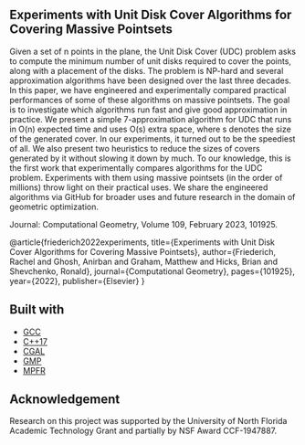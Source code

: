## Experiments with Unit Disk Cover Algorithms for Covering Massive Pointsets

Given a set of n points in the plane, the Unit Disk Cover (UDC) problem asks to compute
the minimum number of unit disks required to cover the points, along with a placement
of the disks. The problem is NP-hard and several approximation algorithms have been
designed over the last three decades. In this paper, we have engineered and experimentally
compared practical performances of some of these algorithms on massive pointsets. The
goal is to investigate which algorithms run fast and give good approximation in practice.
We present a simple 7-approximation algorithm for UDC that runs in O(n) expected
time and uses O(s) extra space, where s denotes the size of the generated cover. In our
experiments, it turned out to be the speediest of all. We also present two heuristics to
reduce the sizes of covers generated by it without slowing it down by much.
To our knowledge, this is the first work that experimentally compares algorithms for the
UDC problem. Experiments with them using massive pointsets (in the order of millions)
throw light on their practical uses. We share the engineered algorithms via GitHub for
broader uses and future research in the domain of geometric optimization.

Journal: Computational Geometry, Volume 109, February 2023, 101925.

@article{friederich2022experiments,
  title={Experiments with Unit Disk Cover Algorithms for Covering Massive Pointsets},
  author={Friederich, Rachel and Ghosh, Anirban and Graham, Matthew and Hicks, Brian and Shevchenko, Ronald},
  journal={Computational Geometry},
  pages={101925},
  year={2022},
  publisher={Elsevier}
}

## Built with

* [GCC](https://gcc.gnu.org/)
* [C++17](https://en.cppreference.com/w/cpp/17)
* [CGAL](https://www.cgal.org/)
* [GMP](https://gmplib.org/)
* [MPFR](https://www.mpfr.org/)


## Acknowledgement

Research on this project was supported by the University of North Florida Academic Technology Grant and partially by NSF Award CCF-1947887.
